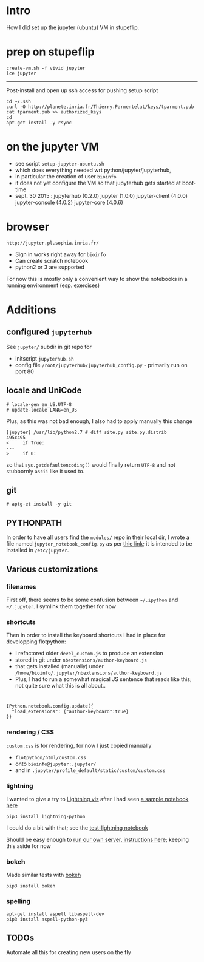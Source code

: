 # Intro

How I did set up the jupyter (ubuntu) VM in stupeflip.

# prep on stupeflip

    create-vm.sh -f vivid jupyter
    lce jupyter
 ***
Post-install and open up ssh access for pushing setup script

    cd ~/.ssh
    curl -O http://planete.inria.fr/Thierry.Parmentelat/keys/tparment.pub
    cat tparment.pub >> authorized_keys
    cd
    apt-get install -y rsync


# on the jupyter VM

* see script `setup-jupyter-ubuntu.sh`
* which does everything needed wrt python/jupyter/jupyterhub, 
* in particular the creation of user `bioinfo`
* it does not yet configure the VM so that jupyterhub gets started at boot-time
* sept. 30 2015 : 
jupyterhub (0.2.0)
jupyter (1.0.0)
jupyter-client (4.0.0)
jupyter-console (4.0.2)
jupyter-core (4.0.6)

# browser

    http://jupyter.pl.sophia.inria.fr/
    
* Sign in works right away for `bioinfo`
* Can create scratch notebook 
* python2 or 3 are supported

For now this is mostly only a convenient way to show the notebooks in a running environment (esp. exercises)

# Additions

## configured `jupyterhub`

See `jupyter/` subdir in git repo for

* initscript `jupyterhub.sh`
* config file `/root/jupyterhub/jupyterhub_config.py` - primarily run on port 80

##  locale and UniCode

    # locale-gen en_US.UTF-8
    # update-locale LANG=en_US

Plus, as this was not bad enough, I also had to apply manually this change 

    [jupyter] /usr/lib/python2.7 # diff site.py site.py.distrib
    495c495
    <     if True:
    ---
    >     if 0:
    
so that `sys.getdefaultencoding()` would finally return `UTF-8` and not stubbornly  `ascii` like it used to.

## git

    # aptg-et install -y git

## PYTHONPATH

In order to have all users find the `modules/` repo in their local dir, I wrote a file named `jupyter_notebook_config.py` as per [thie link](https://github.com/jupyter/jupyterhub/issues/227); it is intended to be installed in `/etc/jupyter`.


## Various customizations


### filenames
First off, there seems to be some confusion between `~/.ipython` and `~/.jupyter`. I symlink them together for now

### shortcuts
Then in order to install the keyboard shortcuts I had in place for developping flotpython:

  * I refactored older `devel_custom.js` to produce an extension 
  * stored in git under `nbextensions/author-keyboard.js`
  * that gets installed (manually) under `/home/bioinfo/.jupyter/nbextensions/author-keyboard.js`
  * Plus, I had to run a somewhat magical JS sentence that reads like this; not quite sure what this is all about..

#
    IPython.notebook.config.update({
      "load_extensions": {"author-keyboard":true}
    })
  
### rendering / CSS  
`custom.css` is for rendering, for now I just copied manually
  * `flotpython/html/custom.css` 
  * onto `bioinfo@jupyter:.jupyter/`
  *  and in `.jupyter/profile_default/static/custom/custom.css` 

### lightning
I wanted to give a try to [Lightning viz](http://lightning-viz.org/) after I had seen [a sample notebook here](http://nbviewer.ipython.org/github/lightning-viz/lightning-example-notebooks/blob/master/plots/scatter.ipynb)

    pip3 install lightning-python
    
I could do a bit with that; see the [test-lightning notebook](http://jupyter.pl.sophia.inria.fr/user/thierry/notebooks/flotbioinfo/tests/test-lightning.ipynb)

Should be easy enough to [run our own server, instructions here](http://lightning-viz.org/setup/#deploy-server); keeping this aside for now

### bokeh
Made similar tests with [bokeh](http://nbviewer.ipython.org/github/bokeh/bokeh-notebooks/blob/master/tutorial/02%20-%20plotting.ipynb)

    pip3 install bokeh

### spelling

    apt-get install aspell libaspell-dev
    pip3 install aspell-python-py3

## TODOs

Automate all this for creating new users on the fly